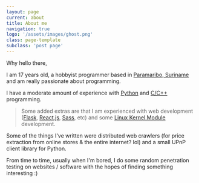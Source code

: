 ```yaml
---
layout: page
current: about
title: About me
navigation: true
logo: '/assets/images/ghost.png'
class: page-template
subclass: 'post page'
---
```



Why hello there,

I am 17 years old, a hobbyist programmer based in [Paramaribo, Suriname](https://www.google.com/maps/place/Paramaribo/@5.8483205,-55.2478873,12z/data=!3m1!4b1!4m5!3m4!1s0x8d083520e203f743:0x97cf2079da3f4063!8m2!3d5.8520355!4d-55.2038278) and am really passionate about programming.

I have a moderate amount of experience with [Python](https://en.wikipedia.org/wiki/Python_(programming_language)) and [C/C++](https://cs-fundamentals.com/tech-interview/c/difference-between-c-and-cpp.php) programming.

> Some added extras are that I am experienced with web development ([Flask](https://www.palletsprojects.com/p/flask/), [React.js](https://reactjs.org), [Sass](https://sass-lang.com), etc) and some [Linux Kernel Module](https://en.wikipedia.org/wiki/Loadable_kernel_module) development.

Some of the things I've written were distributed web crawlers (for price extraction from online stores & the entire internet? lol) and a small UPnP client library for Python.

From time to time, usually when I'm bored, I do some random penetration testing on websites / software with the hopes of finding something interesting :)
